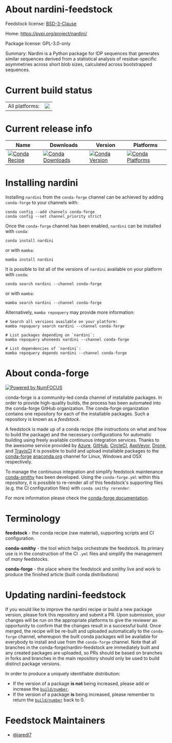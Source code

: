 About nardini-feedstock
=======================

Feedstock license: [BSD-3-Clause](https://github.com/conda-forge/nardini-feedstock/blob/main/LICENSE.txt)

Home: https://pypi.org/project/nardini/

Package license: GPL-3.0-only

Summary: Nardini is a Python package for IDP sequences that generates similar sequences derived from a statistical analysis of residue-specific asymmetries across short blob sizes, calculated across bootstrapped sequences.

Current build status
====================


<table><tr><td>All platforms:</td>
    <td>
      <a href="https://dev.azure.com/conda-forge/feedstock-builds/_build/latest?definitionId=18556&branchName=main">
        <img src="https://dev.azure.com/conda-forge/feedstock-builds/_apis/build/status/nardini-feedstock?branchName=main">
      </a>
    </td>
  </tr>
</table>

Current release info
====================

| Name | Downloads | Version | Platforms |
| --- | --- | --- | --- |
| [![Conda Recipe](https://img.shields.io/badge/recipe-nardini-green.svg)](https://anaconda.org/conda-forge/nardini) | [![Conda Downloads](https://img.shields.io/conda/dn/conda-forge/nardini.svg)](https://anaconda.org/conda-forge/nardini) | [![Conda Version](https://img.shields.io/conda/vn/conda-forge/nardini.svg)](https://anaconda.org/conda-forge/nardini) | [![Conda Platforms](https://img.shields.io/conda/pn/conda-forge/nardini.svg)](https://anaconda.org/conda-forge/nardini) |

Installing nardini
==================

Installing `nardini` from the `conda-forge` channel can be achieved by adding `conda-forge` to your channels with:

```
conda config --add channels conda-forge
conda config --set channel_priority strict
```

Once the `conda-forge` channel has been enabled, `nardini` can be installed with `conda`:

```
conda install nardini
```

or with `mamba`:

```
mamba install nardini
```

It is possible to list all of the versions of `nardini` available on your platform with `conda`:

```
conda search nardini --channel conda-forge
```

or with `mamba`:

```
mamba search nardini --channel conda-forge
```

Alternatively, `mamba repoquery` may provide more information:

```
# Search all versions available on your platform:
mamba repoquery search nardini --channel conda-forge

# List packages depending on `nardini`:
mamba repoquery whoneeds nardini --channel conda-forge

# List dependencies of `nardini`:
mamba repoquery depends nardini --channel conda-forge
```


About conda-forge
=================

[![Powered by
NumFOCUS](https://img.shields.io/badge/powered%20by-NumFOCUS-orange.svg?style=flat&colorA=E1523D&colorB=007D8A)](https://numfocus.org)

conda-forge is a community-led conda channel of installable packages.
In order to provide high-quality builds, the process has been automated into the
conda-forge GitHub organization. The conda-forge organization contains one repository
for each of the installable packages. Such a repository is known as a *feedstock*.

A feedstock is made up of a conda recipe (the instructions on what and how to build
the package) and the necessary configurations for automatic building using freely
available continuous integration services. Thanks to the awesome service provided by
[Azure](https://azure.microsoft.com/en-us/services/devops/), [GitHub](https://github.com/),
[CircleCI](https://circleci.com/), [AppVeyor](https://www.appveyor.com/),
[Drone](https://cloud.drone.io/welcome), and [TravisCI](https://travis-ci.com/)
it is possible to build and upload installable packages to the
[conda-forge](https://anaconda.org/conda-forge) [anaconda.org](https://anaconda.org/)
channel for Linux, Windows and OSX respectively.

To manage the continuous integration and simplify feedstock maintenance
[conda-smithy](https://github.com/conda-forge/conda-smithy) has been developed.
Using the ``conda-forge.yml`` within this repository, it is possible to re-render all of
this feedstock's supporting files (e.g. the CI configuration files) with ``conda smithy rerender``.

For more information please check the [conda-forge documentation](https://conda-forge.org/docs/).

Terminology
===========

**feedstock** - the conda recipe (raw material), supporting scripts and CI configuration.

**conda-smithy** - the tool which helps orchestrate the feedstock.
                   Its primary use is in the construction of the CI ``.yml`` files
                   and simplify the management of *many* feedstocks.

**conda-forge** - the place where the feedstock and smithy live and work to
                  produce the finished article (built conda distributions)


Updating nardini-feedstock
==========================

If you would like to improve the nardini recipe or build a new
package version, please fork this repository and submit a PR. Upon submission,
your changes will be run on the appropriate platforms to give the reviewer an
opportunity to confirm that the changes result in a successful build. Once
merged, the recipe will be re-built and uploaded automatically to the
`conda-forge` channel, whereupon the built conda packages will be available for
everybody to install and use from the `conda-forge` channel.
Note that all branches in the conda-forge/nardini-feedstock are
immediately built and any created packages are uploaded, so PRs should be based
on branches in forks and branches in the main repository should only be used to
build distinct package versions.

In order to produce a uniquely identifiable distribution:
 * If the version of a package **is not** being increased, please add or increase
   the [``build/number``](https://docs.conda.io/projects/conda-build/en/latest/resources/define-metadata.html#build-number-and-string).
 * If the version of a package **is** being increased, please remember to return
   the [``build/number``](https://docs.conda.io/projects/conda-build/en/latest/resources/define-metadata.html#build-number-and-string)
   back to 0.

Feedstock Maintainers
=====================

* [@jaredl7](https://github.com/jaredl7/)

